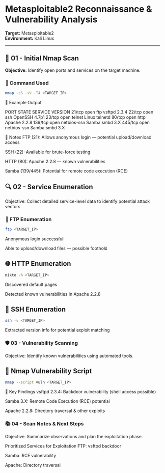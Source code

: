 # Metasploitable2 Reconnaissance & Vulnerability Analysis
**Target:** Metasploitable2  
**Environment:** Kali Linux

---

## 📍 01 - Initial Nmap Scan
**Objective:** Identify open ports and services on the target machine.

### 🔧 Command Used
```bash
nmap -sS -sV -T4 <TARGET_IP>
```

🧾 Example Output

PORT     STATE SERVICE     VERSION
21/tcp   open  ftp         vsftpd 2.3.4
22/tcp   open  ssh         OpenSSH 4.7p1
23/tcp   open  telnet      Linux telnetd
80/tcp   open  http        Apache 2.2.8
139/tcp  open  netbios-ssn Samba smbd 3.X
445/tcp  open  netbios-ssn Samba smbd 3.X


📝 Notes
FTP (21): Allows anonymous login — potential upload/download access

SSH (22): Available for brute-force testing

HTTP (80): Apache 2.2.8 — known vulnerabilities

Samba (139/445): Potential for remote code execution (RCE)

## 🔍 02 - Service Enumeration
Objective: Collect detailed service-level data to identify potential attack vectors.

### 📁 FTP Enumeration

```bash
ftp <TARGET_IP>
```

Anonymous login successful

Able to upload/download files — possible foothold

## 🌐 HTTP Enumeration
```bash
nikto -h <TARGET_IP>
```

Discovered default pages

Detected known vulnerabilities in Apache 2.2.8

## 🔐 SSH Enumeration
```bash
ssh -v <TARGET_IP>
```

Extracted version info for potential exploit matching

### 🛡️ 03 - Vulnerability Scanning
Objective: Identify known vulnerabilities using automated tools.

## 🔧 Nmap Vulnerability Script
```bash
nmap --script vuln <TARGET_IP>
```
🧾 Key Findings
vsftpd 2.3.4: Backdoor vulnerability (shell access possible)

Samba 3.X: Remote Code Execution (RCE) potential

Apache 2.2.8: Directory traversal & other exploits

### 📚 04 - Scan Notes & Next Steps
Objective: Summarize observations and plan the exploitation phase.

Prioritized Services for Exploitation
FTP: vsftpd backdoor

Samba: RCE vulnerability

Apache: Directory traversal
